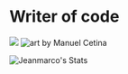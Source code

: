 # Writer of code
![](https://github.com/OctavoPE/assets/blob/main/original-2177b6c25ae7d1280b14af8ecd505dca.gif)
![art by Manuel Cetina](https://dribbble.com/elstitch)

![Jeanmarco's Stats](https://github-readme-stats.vercel.app/api/top-langs/?username=OctavoPE&theme=blue-green)
